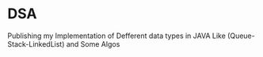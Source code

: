 # DSA
Publishing my Implementation of Defferent data types in JAVA Like (Queue-Stack-LinkedList) and Some Algos
